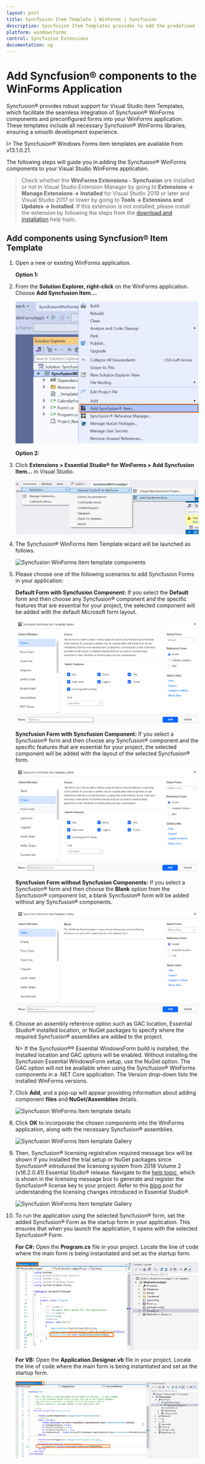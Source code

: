 ```yaml
---
layout: post
title: Syncfusion Item Template | WinForms | Syncfusion
description: Syncfusion Item Templates provides to add the predefined forms with Syncfusion component in Windows Forms application.
platform: windowsforms
control: Syncfusion Extensions
documentation: ug
---
```


# Add Syncfusion® components to the WinForms Application

Syncfusion® provides robust support for Visual Studio Item Templates, which facilitate the seamless integration of Syncfusion® WinForms components and preconfigured forms into your WinForms application. These templates include all necessary Syncfusion® WinForms libraries, ensuring a smooth development experience.

I> The Syncfusion® Windows Forms item templates are available from v13.1.0.21.

The following steps will guide you in adding the Syncfusion® WinForms components to your Visual Studio WinForms application.

> Check whether the **WinForms Extensions - Syncfusion** are installed or not in Visual Studio Extension Manager by going to **Extensions -> Manage Extensions -> Installed** for Visual Studio 2019 or later and Visual Studio 2017 or lower by going to **Tools -> Extensions and Updates -> Installed**. If this extension is not installed, please install the extension by following the steps from the [download and installation](https://help.syncfusion.com/windowsforms/visual-studio-integration/download-and-installation) help topic.

## Add components using Syncfusion® Item Template

1.	Open a new or existing WinForms application.

	**Option 1:**

2.	From the **Solution Explorer, right-click** on the WinForms application. Choose **Add Syncfusion Item...**.

	![Choose Add Syncfusion Item option from right click project](Item-Template-images/Add-syncfusion-item.png)

	**Option 2:**

3.	Click **Extensions > Essential Studio® for WinForms > Add Syncfusion Item…** in Visual Studio.

	![Choose Add Syncfusion Item option from menu](Item-Template-images/Add-item.png)

4.	The Syncfusion® WinForms Item Template wizard will be launched as follows.

	![Syncfusion WinForms Item template components](Item-Template-images/Add-syncfusion-ui.png)

5.	Please choose one of the following scenarios to add Syncfusion Forms in your application:

    **Default Form with Syncfusion Component:** If you select the **Default** form and then choose any Syncfusion® component and the specific features that are essential for your project, the selected component will be added with the default Microsoft form layout.

	![Default Form with Syncfusion Component](Item-Template-images/Default-Form-with-Syncfusion-Component.png)

    **Syncfusion Form with Syncfusion Component:** If you select a Syncfusion® form and then choose any Syncfusion® component and the specific features that are essential for your project, the selected component will be added with the layout of the selected Syncfusion® form.

	![Syncfusion Form with Syncfusion Component](Item-Template-images/Syncfusion-Form-with-Syncfusion-Component.png)

    **Syncfusion Form without Syncfusion Components:** If you select a Syncfusion® form and then choose the **Blank** option from the Syncfusion® component list, a blank Syncfusion® form will be added without any Syncfusion® components.

	![Syncfusion Form without Syncfusion Components](Item-Template-images/Syncfusion-Form-without-Syncfusion-Components.png) 

6.	Choose an assembly reference option such as GAC location, Essential Studio® installed location, or NuGet packages to specify where the required Syncfusion® assemblies 	are added to the project.

	N> If the Syncfusion®® Essential WindowsForm build is installed, the Installed location and GAC options will be enabled. Without installing the Syncfusion Essential WindowsForm setup, use the NuGet option. The GAC option will not be available when using the Syncfusion® WinForms components in a .NET Core application. The Version drop-down lists the installed WinForms versions.

7.  Click **Add**, and a pop-up will appear providing information about adding component **files** and **NuGet/Assemblies** details.

	![Syncfusion WinForms Item template details](Item-Template-images/Add-syncfusion-item-3.png)	

8.	Click **OK** to incorporate the chosen components into the WinForms application, along with the necessary Syncfusion® assemblies.

	![Syncfusion WinForms Item template Gallery](Item-Template-images/Add-syncfusion-item-details.png)

9.	Then, Syncfusion® licensing registration required message box will be shown if you installed the trial setup or NuGet packages since Syncfusion® introduced the 			licensing system from 2018 Volume 2 (v16.2.0.41) Essential Studio® release. Navigate to the [help topic](https://help.syncfusion.com/common/essential-studio/licensing/overview#how-to-generate-syncfusion-license-key), which is shown in the licensing message box to generate and register the Syncfusion® license key to 		your project. Refer to this [blog](https://www.syncfusion.com/blogs/post/whats-new-in-2018-volume-2.aspx) post 	 for understanding the licensing changes introduced in Essential Studio®.

    ![Syncfusion WinForms Item template Gallery](Item-Template-images/Syncfusion-Item-Template-Gallery-7.png)

10. To run the application using the selected Syncfusion® form, set the added Syncfusion® Form as the startup form in your application. This ensures that when you launch the application, it opens with the selected Syncfusion® Form.

	**For C#:** Open the **Program.cs** file in your project. Locate the line of code where the main form is being instantiated and set as the startup form.

	![Syncfusion WinForms Item template Gallery](Item-Template-images/Form-Change-CSharp.png)

	**For VB:**  Open the **Application.Designer.vb** file in your project. Locate the line of code where the main form is being instantiated and set as the startup form.

	![Syncfusion WinForms Item template Gallery](Item-Template-images/Form-Change-VB.png)